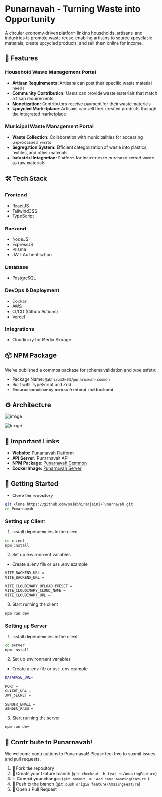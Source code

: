 # Punarnavah - Turning Waste into Opportunity

A circular economy-driven platform linking households, artisans, and industries to promote waste reuse, enabling artisans to source upcyclable materials, create upcycled products, and sell them online for income.

## 🌟 Features

### Household Waste Management Portal
- **Artisan Requirements:** Artisans can post their specific waste material needs
- **Community Contribution:** Users can provide waste materials that match artisan requirements
- **Monetization:** Contributors receive payment for their waste materials
- **Upcycled Marketplace:** Artisans can sell their created products through the integrated marketplace

### Municipal Waste Management Portal
- **Waste Collection:** Collaboration with municipalities for accessing unprocessed waste
- **Segregation System:** Efficient categorization of waste into plastics, textiles, and other materials
- **Industrial Integration:** Platform for industries to purchase sorted waste as raw materials

## 🛠️ Tech Stack

### Frontend
- ReactJS
- TailwindCSS
- TypeScript

### Backend
- NodeJS
- ExpressJS
- Prisma
- JWT Authentication

### Database
- PostgreSQL

### DevOps & Deployment
- Docker
- AWS
- CI/CD (Github Actions)
- Vercel

### Integrations
- Cloudinary for Media Storage

## 📦 NPM Package
We've published a common package for schema validation and type safety:
- Package Name: `@abhiram2k03/punarnavah-common`
- Built with TypeScript and Zod
- Ensures consistency across frontend and backend

## ⚙️ Architecture

![image](https://github.com/user-attachments/assets/ab3f2117-db60-443d-b718-c9b16bb34cb0)

![image](https://github.com/user-attachments/assets/11082e58-0117-4e19-8e72-d167eb2afa6b)

## 🔗 Important Links

- **Website:** [Punarnavah Platform](https://punarnavah.abhiramverse.tech/)
- **API Server:** [Punarnavah API](https://punarnavah-server.abhiramverse.tech/)
- **NPM Package:** [Punarnavah Common](https://www.npmjs.com/package/@abhiram2k03/punarnavah-common)
- **Docker Image:** [Punarnavah Server](https://hub.docker.com/repository/docker/saiabhiramjaini/punarnavah-server/general)



## 🚀 Getting Started

- Clone the repository
```bash
git clone https://github.com/saiabhiramjaini/Punarnavah.git
cd Punarnavah
```

### Setting up Client

1. Install dependencies in the client
```bash
cd client
npm install
```

2. Set up environment variables
- Create a .env file or use .env.example
```bash
VITE_BACKEND_URL = 
VITE_BACKEND_URL = 

VITE_CLOUDINARY_UPLOAD_PRESET = 
VITE_CLOUDINARY_CLOUD_NAME = 
VITE_CLOUDINARY_URL = 

```

3. Start running the client
```bash
npm run dev
```


### Setting up Server

1. Install dependencies in the client
```bash
cd server
npm install
```

2. Set up environment variables
- Create a .env file or use .env.example
```bash
DATABASE_URL=

PORT = 
CLIENT_URL = 
JWT_SECRET = 

SENDER_EMAIL = 
SENDER_PASS = 

```

3. Start running the server
```bash
npm run dev
```

## 🤝 Contribute to Punarnavah!

We welcome contributions to Punarnavah! Please feel free to submit issues and pull requests.

1. 🌿 Fork the repository
2. 🌟 Create your feature branch (`git checkout -b feature/AmazingFeature`)
3. ✨ Commit your changes (`git commit -m 'Add some AmazingFeature'`)
4. 🚀 Push to the branch (`git push origin feature/AmazingFeature`)
5. 🎉 Open a Pull Request


